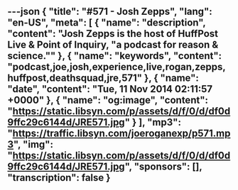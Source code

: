 ---json
{
  "title": "#571 - Josh Zepps",
  "lang": "en-US",
  "meta": [
    {
      "name": "description",
      "content": "Josh Zepps is the host of HuffPost Live & Point of Inquiry, \"a podcast for reason & science.\""
    },
    {
      "name": "keywords",
      "content": "podcast,joe,josh,experience,live,rogan,zepps,huffpost,deathsquad,jre,571"
    },
    {
      "name": "date",
      "content": "Tue, 11 Nov 2014 02:11:57 +0000"
    },
    {
      "name": "og:image",
      "content": "https://static.libsyn.com/p/assets/d/f/0/d/df0d9ffc29c6144d/JRE571.jpg"
    }
  ],
  "mp3": "https://traffic.libsyn.com/joeroganexp/p571.mp3",
  "img": "https://static.libsyn.com/p/assets/d/f/0/d/df0d9ffc29c6144d/JRE571.jpg",
  "sponsors": [],
  "transcription": false
}
---
<episode-header />

<timemark seconds="0" />

<transcribe-call-to-action />

<episode-footer />